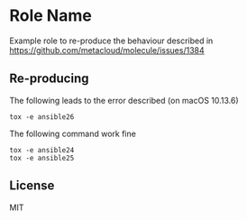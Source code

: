 Role Name
=========

Example role to re-produce the behaviour described in https://github.com/metacloud/molecule/issues/1384

Re-producing
------------

The following leads to the error described (on macOS 10.13.6)

    tox -e ansible26

The following command work fine

    tox -e ansible24
    tox -e ansible25

License
-------

MIT

